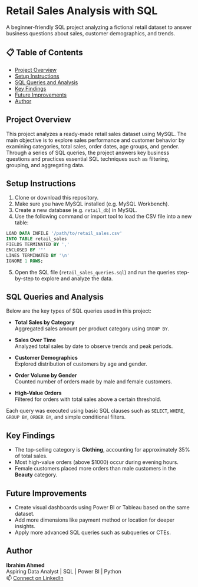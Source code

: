 # Retail Sales Analysis with SQL

A beginner-friendly SQL project analyzing a fictional retail dataset to answer business questions about sales, customer demographics, and trends.

## 📋 Table of Contents

- [Project Overview](#project-overview)
- [Setup Instructions](#setup-instructions)
- [SQL Queries and Analysis](#sql-queries-and-analysis)
- [Key Findings](#key-findings)
- [Future Improvements](#future-improvements)
- [Author](#author)

## Project Overview

This project analyzes a ready-made retail sales dataset using MySQL. The main objective is to explore sales performance and customer behavior by examining categories, total sales, order dates, age groups, and gender. Through a series of SQL queries, the project answers key business questions and practices essential SQL techniques such as filtering, grouping, and aggregating data.

## Setup Instructions

1. Clone or download this repository.
2. Make sure you have MySQL installed (e.g. MySQL Workbench).
3. Create a new database (e.g. `retail_db`) in MySQL.
4. Use the following command or import tool to load the CSV file into a new table:

```sql
LOAD DATA INFILE '/path/to/retail_sales.csv'
INTO TABLE retail_sales
FIELDS TERMINATED BY ',' 
ENCLOSED BY '"'
LINES TERMINATED BY '\n'
IGNORE 1 ROWS;
```

5. Open the SQL file (`retail_sales_queries.sql`) and run the queries step-by-step to explore and analyze the data.

## SQL Queries and Analysis

Below are the key types of SQL queries used in this project:

- **Total Sales by Category**  
  Aggregated sales amount per product category using `GROUP BY`.

- **Sales Over Time**  
  Analyzed total sales by date to observe trends and peak periods.

- **Customer Demographics**  
  Explored distribution of customers by age and gender.

- **Order Volume by Gender**  
  Counted number of orders made by male and female customers.

- **High-Value Orders**  
  Filtered for orders with total sales above a certain threshold.

Each query was executed using basic SQL clauses such as `SELECT`, `WHERE`, `GROUP BY`, `ORDER BY`, and simple conditional filters.

## Key Findings

- The top-selling category is **Clothing**, accounting for approximately 35% of total sales.
- Most high-value orders (above $1000) occur during evening hours.
- Female customers placed more orders than male customers in the **Beauty** category.

## Future Improvements

- Create visual dashboards using Power BI or Tableau based on the same dataset.
- Add more dimensions like payment method or location for deeper insights.
- Apply more advanced SQL queries such as subqueries or CTEs.

## Author

**Ibrahim Ahmed**  
Aspiring Data Analyst | SQL | Power BI | Python  
📫 [Connect on LinkedIn](https://www.linkedin.com/in/ibrahim-ahmed-572475143/)
